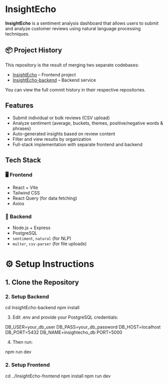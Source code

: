 # InsightEcho

**InsightEcho** is a sentiment analysis dashboard that allows users to submit and analyze customer reviews using natural language processing techniques.

## 📦 Project History

This repository is the result of merging two separate codebases:

- [InsightEcho](https://github.com/acheird/InsightEcho) – Frontend project
- [InsightEcho-backend](https://github.com/acheird/InsightEcho-backend) – Backend service

You can view the full commit history in their respective repositories.

## Features

- Submit individual or bulk reviews (CSV upload)
- Analyze sentiment (average, buckets, themes, positive/negative words & phrases)
- Auto-generated insights based on review content
- Filter and view results by organization
- Full-stack implementation with separate frontend and backend

## Tech Stack

### 🖥 Frontend
- React + Vite
- Tailwind CSS
- React Query (for data fetching)
- Axios

### 🧠 Backend
- Node.js + Express
- PostgreSQL
- `sentiment`, `natural` (for NLP)
- `multer`, `csv-parser` (for file uploads)


# ⚙️ Setup Instructions

## 1. Clone the Repository

### 2.  Setup Backend

cd InsightEcho-backend
npm install

3. Edit .env and provide your PostgreSQL credentials:

DB_USER=your_db_user
DB_PASS=your_db_password
DB_HOST=localhost
DB_PORT=5432
DB_NAME=insightecho_db
PORT=5000

4. Then run:

npm run dev

### 2.  Setup Frontend

cd ../InsightEcho-frontend
npm install
npm run dev

